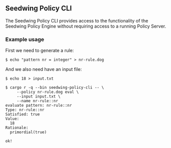 ## Seedwing Policy CLI

The Seedwing Policy CLI provides access to the functionality of the Seedwing
Policy Engine without requiring access to a running Policy Server.

### Example usage
First we need to generate a rule:
```console
$ echo "pattern nr = integer" > nr-rule.dog
```
And we also need have an input file:
```console
$ echo 18 > input.txt
```
```console
$ cargo r -q --bin seedwing-policy-cli -- \
     --policy nr-rule.dog eval \
     --input input.txt \
     --name nr-rule::nr
evaluate pattern: nr-rule::nr
Type: nr-rule::nr
Satisfied: true
Value:
  18
Rationale:
  primordial(true)

ok!
```

